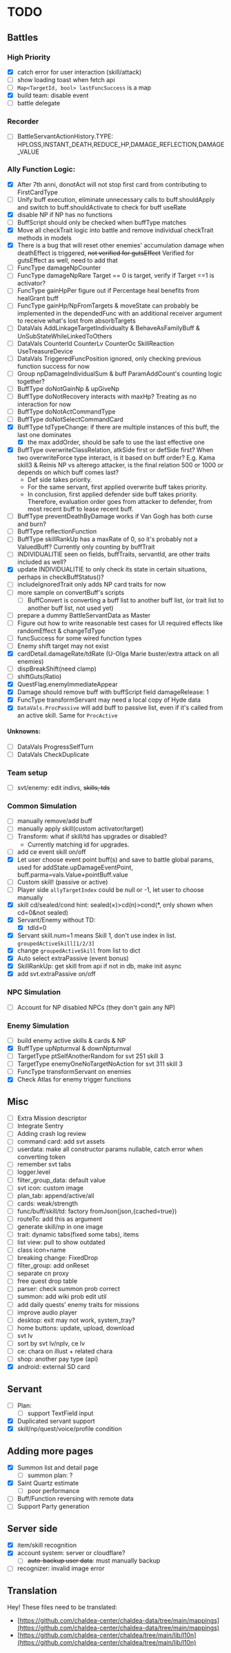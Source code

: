 # TODO


## Battles

### High Priority

- [x] catch error for user interaction (skill/attack)
- [ ] show loading toast when fetch api
- [ ] `Map<TargetId, bool> lastFuncSuccess` is a map
- [x] build team: disable event
- [ ] battle delegate

### Recorder

- [ ] BattleServantActionHistory.TYPE: HPLOSS,INSTANT_DEATH,REDUCE_HP,DAMAGE_REFLECTION,DAMAGE_VALUE

### Ally Function Logic:

- [x] After 7th anni, donotAct will not stop first card from contributing to FirstCardType
- [ ] Unify buff execution, eliminate unnecessary calls to buff.shouldApply and switch to buff.shouldActivate to check
      for buff useRate
- [x] disable NP if NP has no functions
- [ ] BuffScript should only be checked when buffType matches
- [x] Move all checkTrait logic into battle and remove individual checkTrait methods in models
- [x] There is a bug that will reset other enemies' accumulation damage when deathEffect is triggered,
      ~~not verified for gutsEffect~~ Verified for gutsEffect as well, need to add that
- [ ] FuncType damageNpCounter
- [ ] FuncType damageNpRare Target == 0 is target, verify if Target ==1 is activator?
- [ ] FuncType gainHpPer figure out if Percentage heal benefits from healGrant buff
- [ ] FuncType gainHp/NpFromTargets & moveState can probably be implemented in the dependedFunc with an additional
      receiver argument to receive what's lost from absorbTargets
- [ ] DataVals AddLinkageTargetIndividualty & BehaveAsFamilyBuff & UnSubStateWhileLinkedToOthers
- [ ] DataVals CounterId CounterLv CounterOc SkillReaction UseTreasureDevice
- [ ] DataVals TriggeredFuncPosition ignored, only checking previous function success for now
- [ ] Group npDamageIndividualSum & buff ParamAddCount's counting logic together?
- [ ] BuffType doNotGainNp & upGiveNp
- [ ] BuffType doNotRecovery interacts with maxHp? Treating as no interaction for now
- [ ] BuffType doNotActCommandType
- [ ] BuffType doNotSelectCommandCard
- [x] BuffType tdTypeChange: if there are multiple instances of this buff, the last one dominates
  - [x] the max addOrder, should be safe to use the last effective one
- [x] BuffType overwriteClassRelation, atkSide first or defSide first? When two overwriteForce type interact, is it
      based on buff order? E.g. Kama skill3 & Reinis NP vs alterego attacker, is the final relation 500 or 1000 or depends
      on which buff comes last?
  - Def side takes priority.
  - For the same servant, first applied overwrite buff takes priority.
  - In conclusion, first applied defender side buff takes priority. Therefore, evaluation order goes from attacker to
    defender, from most recent buff to lease recent buff.
- [ ] BuffType preventDeathByDamage works if Van Gogh has both curse and burn?
- [ ] BuffType reflectionFunction
- [ ] BuffType skillRankUp has a maxRate of 0, so it's probably not a ValuedBuff? Currently only counting by buffTrait
- [ ] INDIVIDUALITIE seen on fields, buffTraits, servantId, are other traits included as well?
- [x] update INDIVIDUALITIE to only check its state in certain situations, perhaps in checkBuffStatus()?
- [ ] includeIgnoredTrait only adds NP card traits for now
- [ ] more sample on convertBuff's scripts
  - [ ] BuffConvert is converting a buff list to another buff list, (or trait list to another buff list, not used yet)
- [ ] prepare a dummy BattleServantData as Master
- [ ] Figure out how to write reasonable test cases for UI required effects like randomEffect & changeTdType
- [ ] funcSuccess for some wired function types
- [ ] Enemy shift target may not exist
- [x] cardDetail.damageRate/tdRate (U-Olga Marie buster/extra attack on all enemies)
- [ ] dispBreakShift(need clamp)
- [ ] shiftGuts(Ratio)
- [x] QuestFlag.enemyImmediateAppear
- [x] Damage should remove buff with buffScript field damageRelease: 1
- [x] FuncType transformServant may need a local copy of Hyde data
- [x] `DataVals.ProcPassive` will add buff to passive list, even if it's called from an active skill. Same for `ProcActive`

#### Unknowns:

- [ ] DataVals ProgressSelfTurn
- [ ] DataVals CheckDuplicate

### Team setup

- [ ] svt/enemy: edit indivs, ~~skills, tds~~

### Common Simulation

- [ ] manually remove/add buff
- [ ] manually apply skill(custom activator/target)
- [ ] Transform: what if skill/td has upgrades or disabled?
  - Currently matching id for upgrades.
- [ ] add ce event skill on/off
- [x] Let user choose event point buff(s) and save to battle global params, used for addState.upDamageEventPoint,
      buff.parma=vals.Value+pointBuff.value
- [ ] Custom skill! (passive or active)
- [ ] Player side `allyTargetIndex` could be null or -1, let user to choose manually
- [x] skill cd/sealed/cond hint: sealed(×)>cd(n)>cond(\*, only shown when cd=0&not sealed)
- [x] Servant/Enemy without TD:
  - [x] tdId=0
- [x] Servant skill.num=1 means Skill 1, don't use index in list. `groupedActiveSkill[1/2/3]`
- [x] change `groupedActiveSkill` from list to dict
- [x] Auto select extraPassive (event bonus)
- [x] SkillRankUp: get skill from api if not in db, make init async
- [x] add svt.extraPassive on/off

### NPC Simulation

- [ ] Account for NP disabled NPCs (they don't gain any NP)

### Enemy Simulation

- [ ] build enemy active skills & cards & NP
- [x] BuffType upNpturnval & downNpturnval
- [ ] TargetType ptSelfAnotherRandom for svt 251 skill 3
- [ ] TargetType enemyOneNoTargetNoAction for svt 311 skill 3
- [ ] FuncType transformServant on enemies
- [x] Check Atlas for enemy trigger functions

## Misc

- [ ] Extra Mission descriptor
- [ ] Integrate Sentry
- [ ] Adding crash log review
- [ ] command card: add svt assets
- [ ] userdata: make all constructor params nullable, catch error when converting token
- [ ] remember svt tabs
- [ ] logger.level
- [ ] filter_group_data: default value
- [ ] svt icon: custom image
- [ ] plan_tab: append/active/all
- [ ] cards: weak/strength
- [ ] func/buff/skill/td: factory fromJson(json,{cached=true})
- [ ] routeTo: add this as argument
- [ ] generate skill/np in one image
- [ ] trait: dynamic tabs(fixed some tabs), items
- [ ] list view: pull to show outdated
- [ ] class icon+name
- [ ] breaking change: FixedDrop
- [ ] filter_group: add onReset
- [ ] separate cn proxy
- [ ] free quest drop table
- [ ] parser: check summon prob correct
- [ ] summon: add wiki prob edit util
- [ ] add daily quests' enemy traits for missions
- [ ] improve audio player
- [ ] desktop: exit may not work, system_tray?
- [ ] home buttons: update, upload, download
- [ ] svt lv
- [ ] sort by svt lv/nplv, ce lv
- [ ] ce: chara on illust + related chara
- [ ] shop: another pay type (api)
- [x] android: external SD card

## Servant

- [ ] Plan:
  - [ ] support TextField input
- [x] Duplicated servant support
- [x] skill/np/quest/voice/profile condition

## Adding more pages

- [x] Summon list and detail page
  - [ ] summon plan: ?
- [x] Saint Quartz estimate
  - [ ] poor performance
- [ ] Buff/Function reversing with remote data
- [ ] Support Party generation

## Server side

- [x] item/skill recognition
- [x] account system: server or cloudflare?
  - [ ] ~~auto-backup user data~~: must manually backup
- [ ] recognizer: invalid image error

## Translation

Hey! These files need to be translated:

- [https://github.com/chaldea-center/chaldea-data/tree/main/mappings](https://github.com/chaldea-center/chaldea-data/tree/main/mappings)
- [https://github.com/chaldea-center/chaldea/tree/main/lib/l10n](https://github.com/chaldea-center/chaldea/tree/main/lib/l10n)
